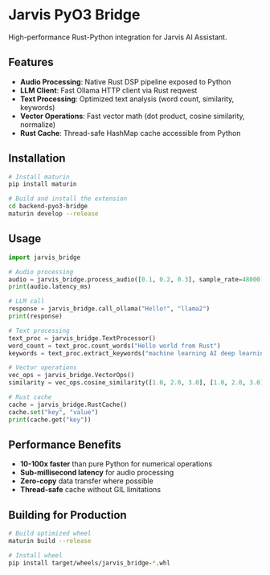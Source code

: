# Jarvis PyO3 Bridge

High-performance Rust-Python integration for Jarvis AI Assistant.

## Features

- **Audio Processing**: Native Rust DSP pipeline exposed to Python
- **LLM Client**: Fast Ollama HTTP client via Rust reqwest
- **Text Processing**: Optimized text analysis (word count, similarity, keywords)
- **Vector Operations**: Fast vector math (dot product, cosine similarity, normalize)
- **Rust Cache**: Thread-safe HashMap cache accessible from Python

## Installation

```bash
# Install maturin
pip install maturin

# Build and install the extension
cd backend-pyo3-bridge
maturin develop --release
```

## Usage

```python
import jarvis_bridge

# Audio processing
audio = jarvis_bridge.process_audio([0.1, 0.2, 0.3], sample_rate=48000)
print(audio.latency_ms)

# LLM call
response = jarvis_bridge.call_ollama("Hello!", "llama2")
print(response)

# Text processing
text_proc = jarvis_bridge.TextProcessor()
word_count = text_proc.count_words("Hello world from Rust")
keywords = text_proc.extract_keywords("machine learning AI deep learning", top_n=3)

# Vector operations
vec_ops = jarvis_bridge.VectorOps()
similarity = vec_ops.cosine_similarity([1.0, 2.0, 3.0], [1.0, 2.0, 3.0])

# Rust cache
cache = jarvis_bridge.RustCache()
cache.set("key", "value")
print(cache.get("key"))
```

## Performance Benefits

- **10-100x faster** than pure Python for numerical operations
- **Sub-millisecond latency** for audio processing
- **Zero-copy** data transfer where possible
- **Thread-safe** cache without GIL limitations

## Building for Production

```bash
# Build optimized wheel
maturin build --release

# Install wheel
pip install target/wheels/jarvis_bridge-*.whl
```

